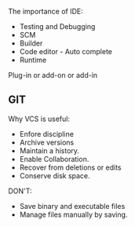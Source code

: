 The importance of IDE:
- Testing and Debugging
- SCM
- Builder
- Code editor
        - Auto complete
- Runtime

Plug-in or add-on or add-in

## GIT
Why VCS is useful:
- Enfore discipline
- Archive versions
- Maintain a history.
- Enable Collaboration.
- Recover from deletions or edits
- Conserve disk space.

DON'T:
- Save binary and executable files
- Manage files manually by saving.

